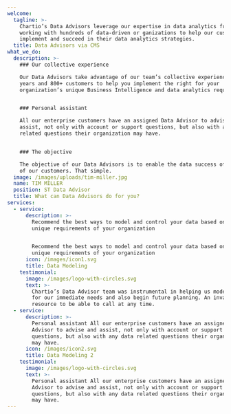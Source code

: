 ```yaml
---
welcome:
  tagline: >-
    Chartio’s Data Advisors leverage our expertise in data analytics from
    working with hundreds of data-driven or ganizations to help our customers
    implement and succeed in their data analytics strategies.
  title: Data Advisors via CMS
what_we_do:
  description: >-
    ### Our collective experience

    Our Data Advisors take advantage of our team’s collective experience of 10+
    years and 800+ customers to help you implement the right for your
    organization’s unique Business Intelligence and data analytics requirements.


    ### Personal assistant

    All our enterprise customers have an assigned Data Advisor to advise and
    assist, not only with account or support questions, but also with any data
    related questions their organization may have.


    ### The objective

    The objective of our Data Advisors is to enable the data success of each one
    of our customers. That simple.
  image: /images/uploads/tim-miller.jpg
  name: TIM MILLER
  position: ST Data Advisor
  title: What can Data Advisors do for you?
services:
  - service:
      description: >-
        Recommend the best ways to model and control your data based on the
        unique requirements of your organization


        Recommend the best ways to model and control your data based on the
        unique requirements of your organization
      icon: /images/icon1.svg
      title: Data Modeling
    testimonial:
      image: /images/logo-with-circles.svg
      text: >-
        Chartio’s Data Advisor team was instrumental in helping us model data
        for our immediate needs and also begin future planning. An invaluable
        resource to be able to call at any time.
  - service:
      description: >-
        Personal assistant All our enterprise customers have an assigned Data
        Advisor to advise and assist, not only with account or support
        questions, but also with any data related questions their organization
        may have.
      icon: /images/icon2.svg
      title: Data Modeling 2
    testimonial:
      image: /images/logo-with-circles.svg
      text: >-
        Personal assistant All our enterprise customers have an assigned Data
        Advisor to advise and assist, not only with account or support
        questions, but also with any data related questions their organization
        may have.
---
```


